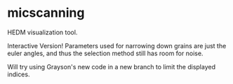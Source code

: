 # micscanning

HEDM visualization tool.

Interactive Version!
Parameters used for narrowing down grains are just the euler angles, and thus the selection method still has room for noise.

Will try using Grayson's new code in a new branch to limit the displayed indices.
